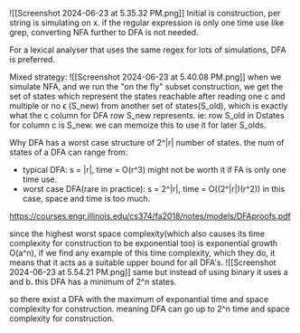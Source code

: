 ![[Screenshot 2024-06-23 at 5.35.32 PM.png]]
	Initial is construction, per string is simulating on x.
if the regular expression is only one time use like grep, converting NFA further to DFA is not needed. 

For a lexical analyser that uses the same regex for lots of simulations, DFA is preferred.

Mixed strategy:
![[Screenshot 2024-06-23 at 5.40.08 PM.png]]
when we simulate NFA, and we run the "on the fly" subset construction, we get the set of states which represent the states reachable after reading one c and multiple or no ϵ (S_new) from another set of states(S_old), which is exactly what the c column for DFA row S_new represents.
	ie: row S_old in Dstates for column c is S_new.
	we can memoize this to use it for later S_olds.






Why DFA has a worst case structure of 2^|r| number of states.
 the num of states of a DFA can range from:
- typical DFA: s = |r|, 
	time = O(r^3)
	might not be worth it if FA is only one time use.
- worst case DFA(rare in practice): s = 2^|r|,
	time = O((2^|r|)(r^2))
	in this case, space and time is too much.

https://courses.engr.illinois.edu/cs374/fa2018/notes/models/DFAproofs.pdf

since the highest worst space complexity(which also causes its time complexity for construction to be exponential too) is exponential growth O(a^n),
if we find any example of this time complexity, which they do, it means that it acts as a suitable upper bound for all DFA's.
![[Screenshot 2024-06-23 at 5.54.21 PM.png]]
same but instead of using binary it uses a and b.
this DFA has a minimum of 2^n states.

so there exist a DFA with the maximum of exponantial time and space complexity for construction.
meaning DFA can go up to 2^n time and space complexity for construction.